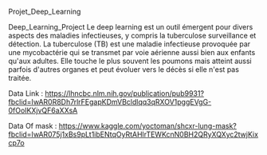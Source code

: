 Projet_Deep_Learning

Deep_Learning_Project Le deep learning est un outil émergent pour divers aspects des maladies infectieuses, y compris la tuberculose surveillance et détection. La tuberculose (TB) est une maladie infectieuse provoquée par une mycobactérie qui se transmet par voie aérienne aussi bien aux enfants qu'aux adultes. Elle touche le plus souvent les poumons mais atteint aussi parfois d'autres organes et peut évoluer vers le décès si elle n'est pas traitée. 

Data Link : https://lhncbc.nlm.nih.gov/publication/pub9931?fbclid=IwAR0R8Dh7rlrFEgapKDmVBcldlqq3qRXOV1pggEVgG-0fOoIKXjvQF6aXXsA 

Data Of mask : https://www.kaggle.com/yoctoman/shcxr-lung-mask?fbclid=IwAR075j1xBs9pLt1ibENtqOyRtAHlrTEWKcnN0BH2QRyXQXyc2twjKixcp7o

